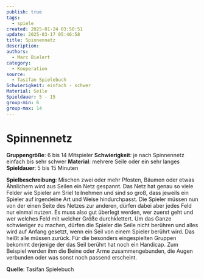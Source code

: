 ```yaml
---
publish: true
tags:
  - spiele
created: 2025-01-24 03:50:51
update: 2025-03-17 05:46:58
title: Spinnennetz
description: 
authors:
  - Marc Bielert
category:
  - Kooperation
source:
  - Tasifan Spielebuch
Schwierigkeit: einfach - schwer
Material: Seile
Spieldauer: 5 - 15
group-min: 6
group-max: 14
---
```


# Spinnennetz

**Gruppengröße**: 6 bis 14 Mitspieler
**Schwierigkeit**: je nach Spinnennetz einfach bis sehr schwer
**Material**: mehrere Seile oder ein sehr langes
**Spieldauer**: 5 bis 15 Minuten

**Spielbeschreibung**:
Mischen zwei oder mehr Pfosten, Bäumen oder etwas Ähnlichem wird aus Seilen ein Netz gespannt. Das Netz hat genau so viele Felder wie Spieler am Sriel teilnehmen und sind so groß, dass jeweils ein Spieler auf irgendeine Art und Weise hindurchpasst. Die Spieler müssen nun von der einen Seite des Netzes zur anderen, dürfen dabei aber jedes Feld nur einmal nutzen. Es muss also gut überlegt werden, wer zuerst geht und wer welches Feld mit welcher Größe durchklettert. Um das Ganze schwieriger zu machen, dürfen die Spieler die Seile nicht berühren und alles wird auf Anfang gesetzt, wenn ein Seil von einem Spieler berührt wird. Das heißt alle müssen zurück. Für die besonders eingespielten Gruppen bekommt derjenige der das Seil berührt hat noch ein Handicap. Zum Beispiel werden ihm die Beine oder Arme zusammengebunden, die Augen verbunden oder was sonst noch passend erscheint.

**Quelle**:
Tasifan Spielebuch